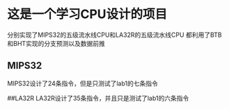 # 这是一个学习CPU设计的项目

分别实现了MIPS32的五级流水线CPU和LA32R的五级流水线CPU
都利用了BTB和BHT实现的分支预测以及数据前推

## MIPS32
MIPS32设计了24条指令，但是只测试了lab1的七条指令

##LA32R
LA32R设计了35条指令，并且只是测试了lab1的六条指令
